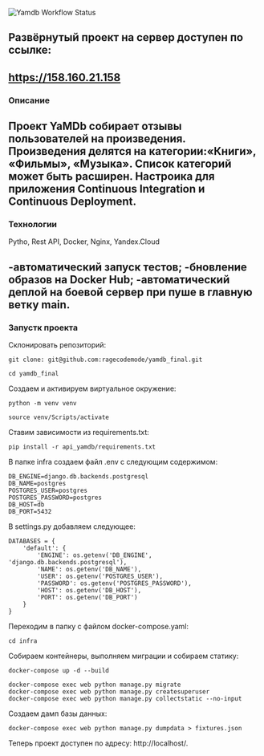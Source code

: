 ![Yamdb Workflow Status](https://github.com/ragecodemode/yamdb_final/actions/workflows/yamdb_workflow.yml/badge.svg?branch=master&event=push)

## Развёрнутый проект на сервер доступен по ссылке:

 https://158.160.21.158
----

### Описание
Проект YaMDb собирает отзывы пользователей на произведения. Произведения делятся на категории:«Книги», «Фильмы», «Музыка». Список категорий может быть расширен. Настроика для приложения Continuous Integration и Continuous Deployment.
---

### Технологии
Pytho, Rest API, Docker, Nginx, Yandex.Cloud 

-автоматический запуск тестов;
-бновление образов на Docker Hub;
-автоматический деплой на боевой сервер при пуше в главную ветку main.
---

### Запустк проекта

Склонировать репозиторий:

```
git clone: git@github.com:ragecodemode/yamdb_final.git

cd yamdb_final
```

Создаем и активируем виртуальное окружение:

```
python -m venv venv

source venv/Scripts/activate
```

Ставим зависимости из requirements.txt:

```
pip install -r api_yamdb/requirements.txt 
```

В папке infra создаем файл .env с следующим содержимом:

```
DB_ENGINE=django.db.backends.postgresql 
DB_NAME=postgres 
POSTGRES_USER=postgres 
POSTGRES_PASSWORD=postgres 
DB_HOST=db 
DB_PORT=5432
```

В settings.py добавляем следующее:

```
DATABASES = {
    'default': {
        'ENGINE': os.getenv('DB_ENGINE', 'django.db.backends.postgresql'),
        'NAME': os.getenv('DB_NAME'),
        'USER': os.getenv('POSTGRES_USER'),
        'PASSWORD': os.getenv('POSTGRES_PASSWORD'),
        'HOST': os.getenv('DB_HOST'),
        'PORT': os.getenv('DB_PORT')
    }
}
```

Переходим в папку с файлом docker-compose.yaml:

```
cd infra
```

Собираем контейнеры, выполняем миграции и собираем статику:

```
docker-compose up -d --build

docker-compose exec web python manage.py migrate
docker-compose exec web python manage.py createsuperuser
docker-compose exec web python manage.py collectstatic --no-input
```

Создаем дамп базы данных:

```
docker-compose exec web python manage.py dumpdata > fixtures.json
```

Теперь проект доступен по адресу: http://localhost/.
```
